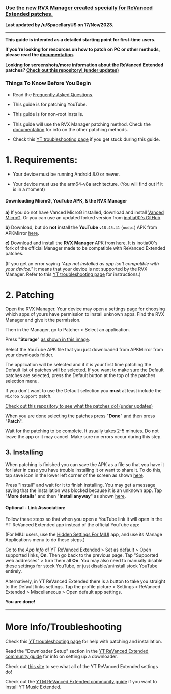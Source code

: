 ### [Use the new RVX Manager created specially for ReVanced Extended patches.](https://github.com/inotia00/revanced-manager/releases/latest)


**Last updated by /u/SpacellaryUS on 17/Nov/2023.**

___


**This guide is intended as a detailed starting point for first-time users.**


**If you're looking for resources on how to patch on PC or other methods, please read the [documentation](https://github.com/inotia00/revanced-documentation#revanced-extended-documentation).**


**Looking for screenshots/more information about the ReVanced Extended patches? [Check out this repository! (under updates)](https://github.com/ReVanced-Extended-Community/Patches-Documentation#patches-documentation)**



### **Things To Know Before You Begin**


* Read the [Frequently Asked Questions](https://www.reddit.com/r/revancedextended/wiki/faq/).


* This guide is for patching YouTube.


* This guide is for non-root installs.


* This guide will use the RVX Manager patching method. Check the [documentation](https://github.com/inotia00/revanced-documentation#revanced-extended-documentation) for info on the other patching methods.


* Check this [YT troubleshooting page](https://github.com/ReVanced-Extended-Community/Community-Guides/blob/main/general-guides/community-wiki/yt-troubleshooting.md#issues-with-patching--installation) if you get stuck during this guide.



# **1. Requirements:**


* Your device must be running Android 8.0 or newer.


* Your device must use the arm64-v8a architecture. (You will find out if it is in a moment) 



#### **Downloading MicroG, YouTube APK, & the RVX Manager**


**a)** If you do not have Vanced MicroG installed, download and install [Vanced MicroG](https://github.com/TeamVanced/VancedMicroG/releases/latest). Or you can use an updated forked version from [inotia00's GitHub](https://github.com/inotia00/VancedMicroG/releases/latest).


**b)** Download, but do **not** install the **YouTube** `v18.45.41` (`nodpi`) APK from APKMirror [here](https://www.apkmirror.com/apk/google-inc/youtube/youtube-18-45-41-release/youtube-18-45-41-android-apk-download/).


**c)** Download and install the **RVX Manager** APK from [here](https://github.com/inotia00/revanced-manager/releases/latest). It is inotia00's fork of the official Manager made to be compatible with ReVanced Extended patches.


(If you get an error saying *"App not installed as app isn't compatible with your device."* it means that your device is not supported by the RVX Manager. Refer to this [YT troubleshooting page](https://github.com/ReVanced-Extended-Community/Community-Guides/blob/main/general-guides/community-wiki/yt-troubleshooting.md#issues-with-patching--installation) for instructions.)



# **2. Patching**


Open the RVX Manager. Your device may open a settings page for choosing which apps of yours have permission to install unknown apps. Find the RVX Manager and give it the permission.


Then in the Manager, go to Patcher > Select an application.


Press "**Storage**" [as shown in this image](https://imgur.com/a/vx64z3S).


Select the YouTube APK file that you just downloaded from APKMirror from your downloads folder.


The application will be selected and if it is your first time patching the Default list of patches will be selected. If you want to make sure the Default patches are selected, press the Default button at the top of the patches selection menu.


If you don't want to use the Default selection you **must** at least include the `MicroG Support` patch.


[Check out this repository to see what the patches do! (under updates)](https://github.com/ReVanced-Extended-Community/Patches-Documentation#patches-documentation)


When you are done selecting the patches press "**Done**" and then press "**Patch**".


Wait for the patching to be complete. It usually takes 2-5 minutes. Do not leave the app or it may cancel. Make sure no errors occur during this step.



## **3. Installing**


When patching is finished you can save the APK as a file so that you have it for later in case you have trouble installing it or want to share it. To do this, tap save icon in the lower left corner of the screen as shown [here](https://imgur.com/a/FKD0okE).


Press "Install" and wait for it to finish installing. You may get a message saying that the installation was blocked because it is an unknown app. Tap "**More details**" and then "**Install anyway**" as shown [here](https://imgur.com/a/iLP2m7l).



#### **Optional - Link Association:**


Follow these steps so that when you open a YouTube link it will open in the YT ReVanced Extended app instead of the official YouTube app:


(For MIUI users, use the [Hidden Settings For MIUI](https://play.google.com/store/apps/details?id=com.ceyhan.sets) app, and use its Manage Applications menu to do these steps.)


Go to the *App Info* of YT ReVanced Extended > Set as default > Open supported links, **On**. Then go back to the previous page. Tap "Supported web addresses" > turn them all **On**. You may also need to manually disable these settings for stock YouTube, or just disable/uninstall stock YouTube entirely. 


Alternatively, in YT ReVanced Extended there is a button to take you straight to the Default links settings. Tap the profile picture > Settings > ReVanced Extended > Miscellaneous > Open default app settings.


**You are done!**

___



# **More Info/Troubleshooting**


Check this [YT troubleshooting page](https://github.com/ReVanced-Extended-Community/Community-Guides/blob/main/general-guides/community-wiki/yt-troubleshooting.md#issues-with-patching--installation) for help with patching and installation.


Read the "Downloader Setup" section in the [YT ReVanced Extended community guide](https://github.com/ReVanced-Extended-Community/Community-Guides/blob/main/general-guides/community-wiki/yt-guide.md#downloader-setup) for info on setting up a downloader.


Check out [this site](https://kazimmt.github.io/RVX-Features/rvx-features/yt-rvx-features/) to see what all of the YT ReVanced Extended settings do!


Check out the [YTM ReVanced Extended community guide](https://github.com/ReVanced-Extended-Community/Community-Guides/blob/main/general-guides/community-wiki/ytm-guide.md#yt-music-revanced-extended-guide) if you want to install YT Music Extended.
